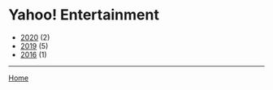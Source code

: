 # Yahoo! Entertainment

  * [2020](./yahoo-entertainment-2020.md) (2)
  * [2019](./yahoo-entertainment-2019.md) (5)
  * [2016](./yahoo-entertainment-2016.md) (1)

----

[Home](../index.md)
